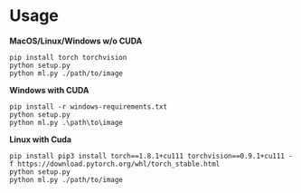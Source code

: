 # Usage
**MacOS/Linux/Windows w/o CUDA** 
```
pip install torch torchvision
python setup.py
python ml.py ./path/to/image
```
**Windows with CUDA**
```
pip install -r windows-requirements.txt
python setup.py
python ml.py .\path\to\image
```
**Linux with Cuda**
```
pip install pip3 install torch==1.8.1+cu111 torchvision==0.9.1+cu111 -f https://download.pytorch.org/whl/torch_stable.html
python setup.py
python ml.py ./path/to/image
```
